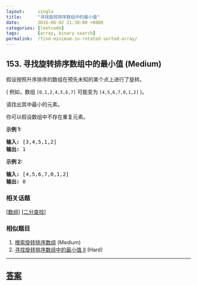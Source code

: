 ```yaml
---
layout:     single
title:      "寻找旋转排序数组中的最小值"
date:       2016-06-02 21:30:00 +0800
categories: [leetcode]
tags:       [array, binary-search]
permalink:  /find-minimum-in-rotated-sorted-array/
---
```


## 153. 寻找旋转排序数组中的最小值 (Medium)

<p>假设按照升序排序的数组在预先未知的某个点上进行了旋转。</p>

<p>( 例如，数组&nbsp;<code>[0,1,2,4,5,6,7]</code> <strong> </strong>可能变为&nbsp;<code>[4,5,6,7,0,1,2]</code>&nbsp;)。</p>

<p>请找出其中最小的元素。</p>

<p>你可以假设数组中不存在重复元素。</p>

<p><strong>示例 1:</strong></p>

<pre><strong>输入:</strong> [3,4,5,1,2]
<strong>输出:</strong> 1</pre>

<p><strong>示例 2:</strong></p>

<pre><strong>输入:</strong> [4,5,6,7,0,1,2]
<strong>输出:</strong> 0</pre>

### 相关话题
  [[数组](https://github.com/openset/leetcode/tree/master/tag/array/README.md)]
  [[二分查找](https://github.com/openset/leetcode/tree/master/tag/binary-search/README.md)]

### 相似题目
  1. [搜索旋转排序数组](/search-in-rotated-sorted-array) (Medium)
  1. [寻找旋转排序数组中的最小值 II](/find-minimum-in-rotated-sorted-array-ii) (Hard)

---

## [答案](https://github.com/openset/leetcode/tree/master/problems/find-minimum-in-rotated-sorted-array)
